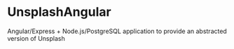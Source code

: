 # UnsplashAngular
Angular/Express + Node.js/PostgreSQL application to provide an abstracted version of Unsplash
